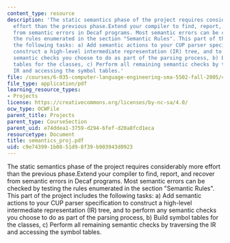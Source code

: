 ```yaml
---
content_type: resource
description: 'The static semantics phase of the project requires considerably more
  effort than the previous phase.Extend your compiler to find, report, and recover
  from semantic errors in Decaf programs. Most semantic errors can be checked by testing
  the rules enumerated in the section "Semantic Rules". This part of the project includes
  the following tasks: a) Add semantic actions to your CUP parser specification to
  construct a high-level intermediate representation (IR) tree, and to perform any
  semantic checks you choose to do as part of the parsing process, b) Build symbol
  tables for the classes, c) Perform all remaining semantic checks by traversing the
  IR and accessing the symbol tables.'
file: /courses/6-035-computer-language-engineering-sma-5502-fall-2005/c9e743991b0851d98f39b903943d0923_semantics_proj.pdf
file_type: application/pdf
learning_resource_types:
- Projects
license: https://creativecommons.org/licenses/by-nc-sa/4.0/
ocw_type: OCWFile
parent_title: Projects
parent_type: CourseSection
parent_uid: e74ddea1-3759-d294-6fef-d20a8fcd1eca
resourcetype: Document
title: semantics_proj.pdf
uid: c9e74399-1b08-51d9-8f39-b903943d0923
---
```

The static semantics phase of the project requires considerably more effort than the previous phase.Extend your compiler to find, report, and recover from semantic errors in Decaf programs. Most semantic errors can be checked by testing the rules enumerated in the section "Semantic Rules". This part of the project includes the following tasks: a) Add semantic actions to your CUP parser specification to construct a high-level intermediate representation (IR) tree, and to perform any semantic checks you choose to do as part of the parsing process, b) Build symbol tables for the classes, c) Perform all remaining semantic checks by traversing the IR and accessing the symbol tables.